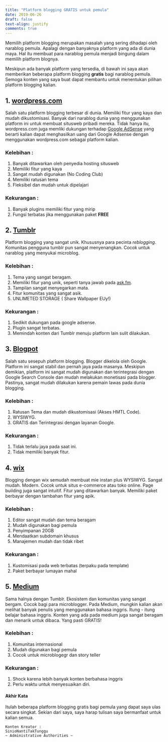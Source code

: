```yaml
---
title: "Platform blogging GRATIS untuk pemula"
date: 2019-06-26
draft: false
text-align: justify
comments: true
---
```


Memilih platform blogging merupakan masalah yang sering dihadapi oleh narablog pemula. Apalagi dengan banyaknya platform yang ada di dunia maya. Hal itu membuat para narablog pemula menjadi bingung dalam memilih platform blognya.

Meskipun ada banyak platform yang tersedia, di bawah ini saya akan memberikan beberapa platform blogging **gratis** bagi narablog pemula. Semoga konten yang saya buat dapat membantu untuk menentukan pilihan platform blogging kalian.

## 1. [wordpress.com](wordpress.com)
Salah satu platform blogging terbesar di dunia. Memiliki fitur yang kaya dan mudah dikustomisasi. Banyak dari narablog dunia yang menggunakan platform ini untuk membuat situsweb pribadi mereka. Tidak hanya itu, wordpress.com juga memliki dukungan terhadap [Google AdSense](adsense.google.com) yang berarti kalian dapat menghasilkan uang dari Google Adsense dengan menggunakan wordpress.com sebagai platform kalian.

### Kelebihan :
1. Banyak ditawarkan oleh penyedia hosting situsweb
2. Memiliki fitur yang kaya
3. Sangat mudah digunakan (No Coding Club)
4. Memiliki ratusan tema
5. Fleksibel dan mudah untuk dipelajari

### Kekurangan :
1. Banyak plugins memiliki fitur yang mirip
2. Fungsi terbatas jika menggunakan paket **FREE**

## 2. [Tumblr](tumblr.com)
Platform blogging yang sangat unik. Khususnya para pecinta *reblogging*. Komunitas pengguna tumblr pun sangat menyenangkan. Cocok untuk narablog yang menyukai microblog.

### Kelebihan :
1. Tema yang sangat beragam.
2. Memiliki fitur yang unik, seperti tanya jawab pada [ask.fm](ask.fm).
3. Tampilan sangat menyegarkan mata.
4. Fitur komunitas yang sangat asik.
5. UNLIMETED STORAGE ( Share Wallpaper EUy!)

### Kekurangan :
1. Sedikit dukungan pada google adsense.
2. Plugin sangat terbatas.
3. Memindah konten dari Tumblr menuju platform lain sulit dilakukan.


## 3. [Blogpot](blogger.com)
Salah satu sesepuh platform blogging. Blogger dikelola oleh Google. Platform ini sangat stabil dan pernah jaya pada masanya. Meskipun demikian, platform ini sangat mudah digunakan dan terintegrasi dengan Google Search Console dan mudah melakukan monetisasi pada blogger. Pastinya, sangat mudah dilakukan karena pemain lawas pada dunia blogging.

### Kelebihan :
1. Ratusan Tema dan mudah dikustomisasi (Akses HMTL Code).
2. WYSIWYG.
3. GRATIS dan Terintegrasi dengan layanan Google.

### Kekurangan :
1. Tidak terlalu jaya pada saat ini.
2. Tidak memiliki banyak fitur.

## 4. [wix](wixsite.com)
Blogging dengan wix semudah membuat mie instan plus WYSIWYG. Sangat mudah. Modern. Cocok untuk situs e-commerce atau toko online. Page building juga sangat intuitif. Fitur yang ditawarkan banyak. Memiliki paket berbayar dengan tambahan fitur yang apik.

### Kelebihan :
1. Editor sangat mudah dan tema beragam
2. Mudah digunakan bagi pemula
3. Penyimpanan 20GB
4. Mendaatkan subdomain khusus
5. Manajemen mudah dan tidak ribet

### Kekurangan :
1. Kustomisasi pada web terbatas (terpaku pada template)
2. Paket berbayar lumayan mahal

## 5. [Medium](medium.com)
Sama halnya dengan Tumblr. Ekosistem dan komunitas yang sangat bergam. Cocok bagi para microblogger. Pada Medium, mungkin kalian akan melihat banyak penulis yang menggunakan bahasa inggris. Itung - itung belajar bahasa inggris. Konten yang ada pada medium juga sangat beragam dan menarik untuk dibaca. Yang pasti GRATIS!

### Kelebihan :
1. Komunitas internasional
2. Mudah digunakan bagi pemula
3. Cocok untuk microblogegr dan story teller

### Kekurangan :
1. Shock karena lebih banyak konten berbahasa inggris
2. Perlu waktu untuk menyesuaikan diri.


#### Akhir Kata
Itulah beberapa platform blogging gratis bagi pemula yang dapat saya ulas secara singkat. Sekian dari saya, saya harap tulisan saya bermanfaat untuk kalian semua.

```
Konten Kreator :
SinioNantiTakTunggu
~ Administrative Authorities ~
```
